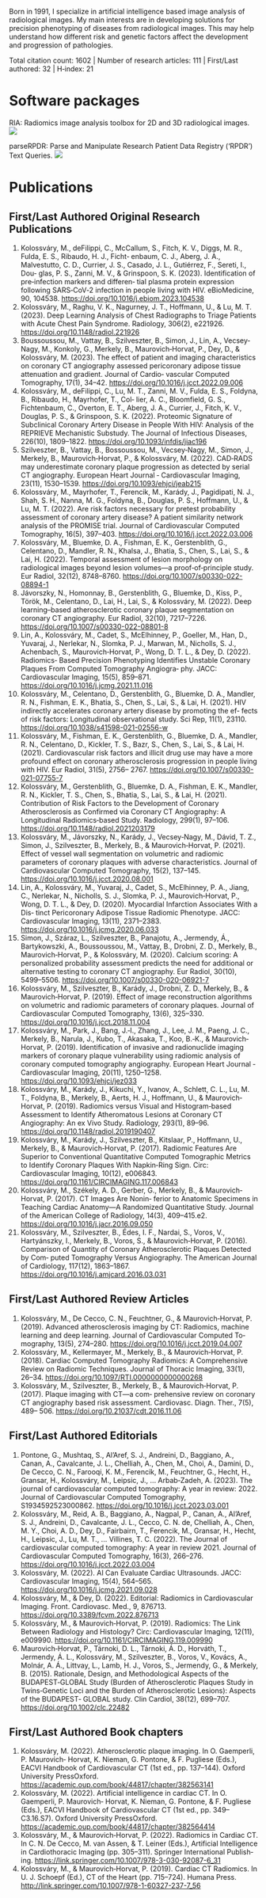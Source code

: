 Born in 1991, I specialize in artificial intelligence based image analysis of radiological images. My main interests are in developing solutions for precision phenotyping of diseases from radiological images. This may help understand how different risk and genetic factors affect the development and progression of pathologies.

Total citation count: 1602 | Number of research articles: 111 | First/Last authored: 32 | H‐index: 21


# Software packages
RIA: Radiomics image analysis toolbox for 2D and 3D radiological images. [![](https://cranlogs.r-pkg.org/badges/grand-total/RIA?color=ABE188)](https://CRAN.R-project.org/package=RIA)

parseRPDR: Parse and Manipulate Research Patient Data Registry (‘RPDR’) Text Queries. [![](https://cranlogs.r-pkg.org/badges/grand-total/parseRPDR?color=ABE188)](https://CRAN.R-project.org/package=parseRPDR)

# Publications
## First/Last Authored Original Research Publications
1. Kolossváry, M., deFilippi, C., McCallum, S., Fitch, K. V., Diggs, M. R., Fulda, E. S., Ribaudo, H. J., Ficht‐ enbaum, C. J., Aberg, J. A., Malvestutto, C. D., Currier, J. S., Casado, J. L., Gutiérrez, F., Sereti, I., Dou‐ glas, P. S., Zanni, M. V., & Grinspoon, S. K. (2023). Identification of pre‐infection markers and differen‐ tial plasma protein expression following SARS‐CoV‐2 infection in people living with HIV. eBioMedicine, 90, 104538. https://doi.org/10.1016/j.ebiom.2023.104538
2. Kolossváry, M., Raghu, V. K., Nagurney, J. T., Hoffmann, U., & Lu, M. T. (2023). Deep Learning Analysis of Chest Radiographs to Triage Patients with Acute Chest Pain Syndrome. Radiology, 306(2), e221926. https://doi.org/10.1148/radiol.221926
3. Boussoussou, M., Vattay, B., Szilveszter, B., Simon, J., Lin, A., Vecsey‐Nagy, M., Konkoly, G., Merkely, B., Maurovich‐Horvat, P., Dey, D., & Kolossváry, M. (2023). The effect of patient and imaging characteristics on coronary CT angiography assessed pericoronary adipose tissue attenuation and gradient. Journal of Cardio‐ vascular Computed Tomography, 17(1), 34–42. https://doi.org/10.1016/j.jcct.2022.09.006
4. Kolossváry, M., deFilippi, C., Lu, M. T., Zanni, M. V., Fulda, E. S., Foldyna, B., Ribaudo, H., Mayrhofer, T., Col‐ lier, A. C., Bloomfield, G. S., Fichtenbaum, C., Overton, E. T., Aberg, J. A., Currier, J., Fitch, K. V., Douglas, P. S., & Grinspoon, S. K. (2022). Proteomic Signature of Subclinical Coronary Artery Disease in People With HIV: Analysis of the REPRIEVE Mechanistic Substudy. The Journal of Infectious Diseases, 226(10), 1809–1822. https://doi.org/10.1093/infdis/jiac196
5. Szilveszter, B., Vattay, B., Bossoussou, M., Vecsey‐Nagy, M., Simon, J., Merkely, B., Maurovich‐Horvat, P., & Kolossváry, M. (2022). CAD‐RADS may underestimate coronary plaque progression as detected by serial CT angiography. European Heart Journal ‐ Cardiovascular Imaging, 23(11), 1530–1539. https://doi.org/10.1093/ehjci/jeab215
6. Kolossváry, M., Mayrhofer, T., Ferencik, M., Karády, J., Pagidipati, N. J., Shah, S. H., Nanna, M. G., Foldyna, B., Douglas, P. S., Hoffmann, U., & Lu, M. T. (2022). Are risk factors necessary for pretest probability assessment of coronary artery disease? A patient similarity network analysis of the PROMISE trial. Journal of Cardiovascular Computed Tomography, 16(5), 397–403. https://doi.org/10.1016/j.jcct.2022.03.006
7. Kolossváry, M., Bluemke, D. A., Fishman, E. K., Gerstenblith, G., Celentano, D., Mandler, R. N., Khalsa, J., Bhatia, S., Chen, S., Lai, S., & Lai, H. (2022). Temporal assessment of lesion morphology on radiological images beyond lesion volumes—a proof‐of‐principle study. Eur Radiol, 32(12), 8748–8760. https://doi.org/10.1007/s00330-022-08894-1
8. Jávorszky, N., Homonnay, B., Gerstenblith, G., Bluemke, D., Kiss, P., Török, M., Celentano, D., Lai, H., Lai, S., & Kolossváry, M. (2022). Deep learning–based atherosclerotic coronary plaque segmentation on coronary CT angiography. Eur Radiol, 32(10), 7217–7226. https://doi.org/10.1007/s00330-022-08801-8
9. Lin, A., Kolossváry, M., Cadet, S., McElhinney, P., Goeller, M., Han, D., Yuvaraj, J., Nerlekar, N., Slomka, P. J., Marwan, M., Nicholls, S. J., Achenbach, S., Maurovich‐Horvat, P., Wong, D. T. L., & Dey, D. (2022). Radiomics‐ Based Precision Phenotyping Identifies Unstable Coronary Plaques From Computed Tomography Angiogra‐ phy. JACC: Cardiovascular Imaging, 15(5), 859–871. https://doi.org/10.1016/j.jcmg.2021.11.016
10. Kolossváry, M., Celentano, D., Gerstenblith, G., Bluemke, D. A., Mandler, R. N., Fishman, E. K., Bhatia, S., Chen, S., Lai, S., & Lai, H. (2021). HIV indirectly accelerates coronary artery disease by promoting the ef‐ fects of risk factors: Longitudinal observational study. Sci Rep, 11(1), 23110. https://doi.org/10.1038/s41598-021-02556-w
11. Kolossváry, M., Fishman, E. K., Gerstenblith, G., Bluemke, D. A., Mandler, R. N., Celentano, D., Kickler, T. S., Bazr, S., Chen, S., Lai, S., & Lai, H. (2021). Cardiovascular risk factors and illicit drug use may have a more profound effect on coronary atherosclerosis progression in people living with HIV. Eur Radiol, 31(5), 2756– 2767. https://doi.org/10.1007/s00330-021-07755-7
12. Kolossváry, M., Gerstenblith, G., Bluemke, D. A., Fishman, E. K., Mandler, R. N., Kickler, T. S., Chen, S., Bhatia, S., Lai, S., & Lai, H. (2021). Contribution of Risk Factors to the Development of Coronary Atherosclerosis as Confirmed via Coronary CT Angiography: A Longitudinal Radiomics‐based Study. Radiology, 299(1), 97–106. https://doi.org/10.1148/radiol.2021203179
13. Kolossváry, M., Jávorszky, N., Karády, J., Vecsey‐Nagy, M., Dávid, T. Z., Simon, J., Szilveszter, B., Merkely, B., & Maurovich‐Horvat, P. (2021). Effect of vessel wall segmentation on volumetric and radiomic parameters of coronary plaques with adverse characteristics. Journal of Cardiovascular Computed Tomography, 15(2), 137–145. https://doi.org/10.1016/j.jcct.2020.08.001
14. Lin, A., Kolossváry, M., Yuvaraj, J., Cadet, S., McElhinney, P. A., Jiang, C., Nerlekar, N., Nicholls, S. J., Slomka, P. J., Maurovich‐Horvat, P., Wong, D. T. L., & Dey, D. (2020). Myocardial Infarction Associates With a Dis‐ tinct Pericoronary Adipose Tissue Radiomic Phenotype. JACC: Cardiovascular Imaging, 13(11), 2371–2383. https://doi.org/10.1016/j.jcmg.2020.06.033
15. Simon, J., Száraz, L., Szilveszter, B., Panajotu, A., Jermendy, Á., Bartykowszki, A., Boussoussou, M., Vattay, B., Drobni, Z. D., Merkely, B., Maurovich‐Horvat, P., & Kolossváry, M. (2020). Calcium scoring: A personalized probability assessment predicts the need for additional or alternative testing to coronary CT angiography. Eur Radiol, 30(10), 5499–5506. https://doi.org/10.1007/s00330-020-06921-7
16. Kolossváry, M., Szilveszter, B., Karády, J., Drobni, Z. D., Merkely, B., & Maurovich‐Horvat, P. (2019). Effect of image reconstruction algorithms on volumetric and radiomic parameters of coronary plaques. Journal of Cardiovascular Computed Tomography, 13(6), 325–330. https://doi.org/10.1016/j.jcct.2018.11.004
17. Kolossváry, M., Park, J., Bang, J.‐I., Zhang, J., Lee, J. M., Paeng, J. C., Merkely, B., Narula, J., Kubo, T., Akasaka, T., Koo, B.‐K., & Maurovich‐Horvat, P. (2019). Identification of invasive and radionuclide imaging markers of coronary plaque vulnerability using radiomic analysis of coronary computed tomography angiography. European Heart Journal ‐ Cardiovascular Imaging, 20(11), 1250–1258. https://doi.org/10.1093/ehjci/jez033
18. Kolossváry, M., Karády, J., Kikuchi, Y., Ivanov, A., Schlett, C. L., Lu, M. T., Foldyna, B., Merkely, B., Aerts, H. J., Hoffmann, U., & Maurovich‐Horvat, P. (2019). Radiomics versus Visual and Histogram‐based Assessment to Identify Atheromatous Lesions at Coronary CT Angiography: An ex Vivo Study. Radiology, 293(1), 89–96. https://doi.org/10.1148/radiol.2019190407
19. Kolossváry, M., Karády, J., Szilveszter, B., Kitslaar, P., Hoffmann, U., Merkely, B., & Maurovich‐Horvat, P. (2017). Radiomic Features Are Superior to Conventional Quantitative Computed Tomographic Metrics to Identify Coronary Plaques With Napkin‐Ring Sign. Circ: Cardiovascular Imaging, 10(12), e006843. https://doi.org/10.1161/CIRCIMAGING.117.006843
20. Kolossváry, M., Székely, A. D., Gerber, G., Merkely, B., & Maurovich‐Horvat, P. (2017). CT Images Are Nonin‐ ferior to Anatomic Specimens in Teaching Cardiac Anatomy—A Randomized Quantitative Study. Journal of the American College of Radiology, 14(3), 409–415.e2. https://doi.org/10.1016/j.jacr.2016.09.050
21. Kolossváry, M., Szilveszter, B., Édes, I. F., Nardai, S., Voros, V., Hartyánszky, I., Merkely, B., Voros, S., & Maurovich‐Horvat, P. (2016). Comparison of Quantity of Coronary Atherosclerotic Plaques Detected by Com‐ puted Tomography Versus Angiography. The American Journal of Cardiology, 117(12), 1863–1867. https://doi.org/10.1016/j.amjcard.2016.03.031

## First/Last Authored Review Articles
1. Kolossváry, M., De Cecco, C. N., Feuchtner, G., & Maurovich‐Horvat, P. (2019). Advanced atherosclerosis imaging by CT: Radiomics, machine learning and deep learning. Journal of Cardiovascular Computed To‐ mography, 13(5), 274–280. https://doi.org/10.1016/j.jcct.2019.04.007
2. Kolossváry, M., Kellermayer, M., Merkely, B., & Maurovich‐Horvat, P. (2018). Cardiac Computed Tomography Radiomics: A Comprehensive Review on Radiomic Techniques. Journal of Thoracic Imaging, 33(1), 26–34. https://doi.org/10.1097/RTI.0000000000000268
3. Kolossváry, M., Szilveszter, B., Merkely, B., & Maurovich‐Horvat, P. (2017). Plaque imaging with CT—a com‐ prehensive review on coronary CT angiography based risk assessment. Cardiovasc. Diagn. Ther., 7(5), 489– 506. https://doi.org/10.21037/cdt.2016.11.06

## First/Last Authored Editorials
1. Pontone, G., Mushtaq, S., Al’Aref, S. J., Andreini, D., Baggiano, A., Canan, A., Cavalcante, J. L., Chelliah, A., Chen, M., Choi, A., Damini, D., De Cecco, C. N., Farooqi, K. M., Ferencik, M., Feuchtner, G., Hecht, H., Gransar, H., Kolossváry, M., Leipsic, J., ... Arbab‐Zadeh, A. (2023). The journal of cardiovascular computed tomography: A year in review: 2022. Journal of Cardiovascular Computed Tomography, S1934592523000862. https://doi.org/10.1016/j.jcct.2023.03.001
2. Kolossváry, M., Reid, A. B., Baggiano, A., Nagpal, P., Canan, A., Al’Aref, S. J., Andreini, D., Cavalcante, J. L., Cecco, C. N. de, Chelliah, A., Chen, M. Y., Choi, A. D., Dey, D., Fairbairn, T., Ferencik, M., Gransar, H., Hecht, H., Leipsic, J., Lu, M. T., ... Villines, T. C. (2022). The Journal of cardiovascular computed tomography: A year in review 2021. Journal of Cardiovascular Computed Tomography, 16(3), 266–276. https://doi.org/10.1016/j.jcct.2022.03.004
3. Kolossváry, M. (2022). AI Can Evaluate Cardiac Ultrasounds. JACC: Cardiovascular Imaging, 15(4), 564–565. https://doi.org/10.1016/j.jcmg.2021.09.028
4. Kolossváry, M., & Dey, D. (2022). Editorial: Radiomics in Cardiovascular Imaging. Front. Cardiovasc. Med., 9, 876713. https://doi.org/10.3389/fcvm.2022.876713
5. Kolossváry, M., & Maurovich‐Horvat, P. (2019). Radiomics: The Link Between Radiology and Histology? Circ: Cardiovascular Imaging, 12(11), e009990. https://doi.org/10.1161/CIRCIMAGING.119.009990
6. Maurovich‐Horvat, P., Tárnoki, D. L., Tárnoki, Á. D., Horváth, T., Jermendy, Á. L., Kolossváry, M., Szilveszter, B., Voros, V., Kovács, A., Molnár, A. Á., Littvay, L., Lamb, H. J., Voros, S., Jermendy, G., & Merkely, B. (2015). Rationale, Design, and Methodological Aspects of the BUDAPEST‐GLOBAL Study (Burden of Atherosclerotic Plaques Study in Twins‐Genetic Loci and the Burden of Atherosclerotic Lesions): Aspects of the BUDAPEST‐ GLOBAL study. Clin Cardiol, 38(12), 699–707. https://doi.org/10.1002/clc.22482

## First/Last Authored Book chapters
1. Kolossváry, M. (2022). Atherosclerotic plaque imaging. In O. Gaemperli, P. Maurovich‐ Horvat, K. Nieman, G. Pontone, & F. Pugliese (Eds.), EACVI Handbook of Cardiovascular CT (1st ed., pp. 137–144). Oxford University PressOxford. https://academic.oup.com/book/44817/chapter/382563141
2. Kolossváry, M. (2022). Artificial intelligence in cardiac CT. In O. Gaemperli, P. Maurovich‐ Horvat, K. Nieman, G. Pontone, & F. Pugliese (Eds.), EACVI Handbook of Cardiovascular CT (1st ed., pp. 349–C3.16.S7). Oxford University PressOxford. https://academic.oup.com/book/44817/chapter/382564414
3. Kolossváry, M., & Maurovich‐Horvat, P. (2022). Radiomics in Cardiac CT. In C. N. De Cecco, M. van Assen, & T. Leiner (Eds.), Artificial Intelligence in Cardiothoracic Imaging (pp. 305–311). Springer International Publish‐ ing. https://link.springer.com/10.1007/978-3-030-92087-6_31
4. Kolossváry, M., & Maurovich‐Horvat, P. (2019). Cardiac CT Radiomics. In U. J. Schoepf (Ed.), CT of the Heart (pp. 715–724). Humana Press. http://link.springer.com/10.1007/978-1-60327-237-7_56
